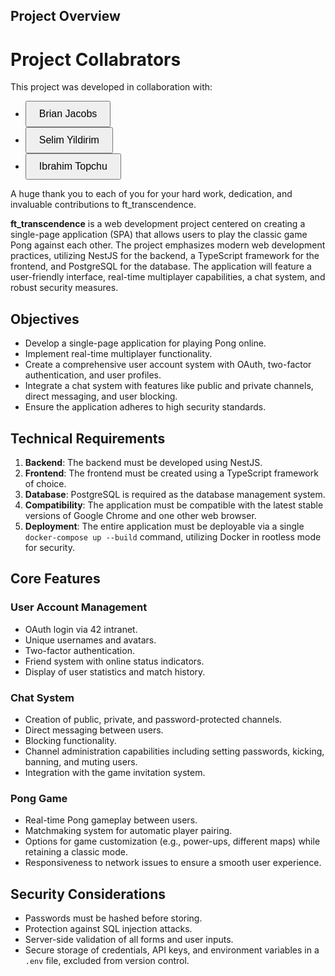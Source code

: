 ## Project Overview

# Project Collabrators
This project was developed in collaboration with:

- <a href="https://github.com/bjacobs42" style="text-decoration:none;">
    <button style="padding: 10px 20px; font-size: 16px; cursor: pointer;">Brian Jacobs</button>
  </a>
- <a href="https://github.com/X3l1m" style="text-decoration:none;">
    <button style="padding: 10px 20px; font-size: 16px; cursor: pointer;">Selim Yildirim</button>
  </a>
- <a href="https://github.com/itopchu" style="text-decoration:none;">
    <button style="padding: 10px 20px; font-size: 16px; cursor: pointer;">Ibrahim Topchu</button>
  </a>

A huge thank you to each of you for your hard work, dedication, and invaluable contributions to ft_transcendence.

**ft_transcendence** is a web development project centered on creating a single-page application (SPA) that allows users to play the classic game Pong against each other. The project emphasizes modern web development practices, utilizing NestJS for the backend, a TypeScript framework for the frontend, and PostgreSQL for the database. The application will feature a user-friendly interface, real-time multiplayer capabilities, a chat system, and robust security measures.

## Objectives
- Develop a single-page application for playing Pong online.
- Implement real-time multiplayer functionality.
- Create a comprehensive user account system with OAuth, two-factor authentication, and user profiles.
- Integrate a chat system with features like public and private channels, direct messaging, and user blocking.
- Ensure the application adheres to high security standards.

## Technical Requirements
1. **Backend**: The backend must be developed using NestJS.
2. **Frontend**: The frontend must be created using a TypeScript framework of choice.
3. **Database**: PostgreSQL is required as the database management system.
4. **Compatibility**: The application must be compatible with the latest stable versions of Google Chrome and one other web browser.
5. **Deployment**: The entire application must be deployable via a single `docker-compose up --build` command, utilizing Docker in rootless mode for security.

## Core Features
### User Account Management
- OAuth login via 42 intranet.
- Unique usernames and avatars.
- Two-factor authentication.
- Friend system with online status indicators.
- Display of user statistics and match history.

### Chat System
- Creation of public, private, and password-protected channels.
- Direct messaging between users.
- Blocking functionality.
- Channel administration capabilities including setting passwords, kicking, banning, and muting users.
- Integration with the game invitation system.

### Pong Game
- Real-time Pong gameplay between users.
- Matchmaking system for automatic player pairing.
- Options for game customization (e.g., power-ups, different maps) while retaining a classic mode.
- Responsiveness to network issues to ensure a smooth user experience.

## Security Considerations
- Passwords must be hashed before storing.
- Protection against SQL injection attacks.
- Server-side validation of all forms and user inputs.
- Secure storage of credentials, API keys, and environment variables in a `.env` file, excluded from version control.
